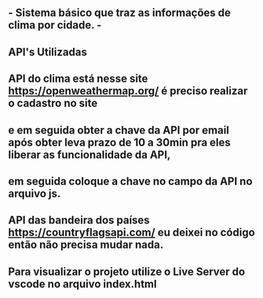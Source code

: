 ## - Sistema básico que traz as informações de clima por cidade. -

## API's Utilizadas 

## API do clima está nesse site https://openweathermap.org/ é preciso realizar o cadastro no site

## e em seguida obter a chave da API  por email após obter leva prazo de 10 a 30min pra eles liberar as funcionalidade da API, 

## em seguida coloque a chave no campo da API no arquivo js. 

## API das bandeira dos países https://countryflagsapi.com/ eu deixei no código então não precisa mudar nada.

## Para visualizar o projeto utilize o Live Server do vscode no arquivo index.html


